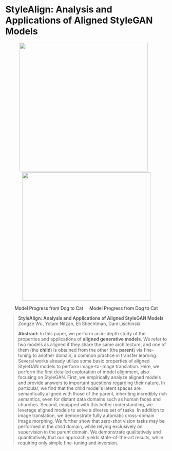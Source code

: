 # StyleAlign: Analysis and Applications of Aligned StyleGAN Models



<p align="center">
  <a><img src='https://github.com/betterze/StyleAlign/blob/main/img/model_progress/dog2cat0.gif'   width=400  ></a
    <a> &nbsp;&nbsp;&nbsp;</a
    <a><img src='https://github.com/betterze/StyleAlign/blob/main/img/model_progress/ffhq2dog0.gif'   width=400 ></a
</p> 
  <p align="center">  Model Progress from Dog to Cat  &nbsp;&nbsp;&nbsp;  Model Progress from Dog to Cat </p> 

> **StyleAlign: Analysis and Applications of Aligned StyleGAN Models**<br>
> Zongze Wu, Yotam Nitzan, Eli Shechtman, Dani Lischinski <br>
>
>**Abstract:** In this paper, we perform an in-depth study of the properties and applications of **aligned generative models**.
We refer to two models as aligned if they share the same architecture, and one of them (the **child**) is obtained from the other (the **parent**) via fine-tuning to another domain, a common practice in transfer learning.
Several works already utilize some basic properties of aligned StyleGAN models to perform image-to-image translation.
Here, we perform the first detailed exploration of model alignment, also focusing on StyleGAN. First, we empirically analyze aligned models and provide answers to important questions regarding their nature. In particular, we find that the child model's latent spaces are semantically aligned with those of the parent, inheriting incredibly rich semantics, even for distant data domains such as human faces and churches.
Second, equipped with this better understanding, we leverage aligned models to solve a diverse set of tasks.
In addition to image translation, we demonstrate fully automatic cross-domain image morphing.
We further show that zero-shot vision tasks may be performed in the child domain, while relying exclusively on supervision in the parent domain.
We demonstrate qualitatively and quantitatively that our approach yields state-of-the-art results, while requiring only simple fine-tuning and inversion. 
